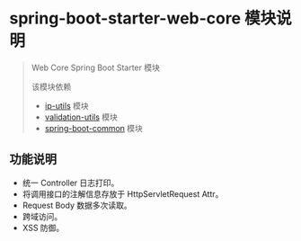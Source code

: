 # spring-boot-starter-web-core 模块说明

> Web Core Spring Boot Starter 模块
>
> 该模块依赖
> * [ip-utils](../../kit-ip/ip-utils/README.md) 模块
> * [validation-utils](../../kit-validation/validation-utils/README.md) 模块
> * [spring-boot-common](../spring-boot-common/README.md) 模块

## 功能说明

* 统一 Controller 日志打印。
* 将调用接口的注解信息存放于 HttpServletRequest Attr。
* Request Body 数据多次读取。
* 跨域访问。
* XSS 防御。